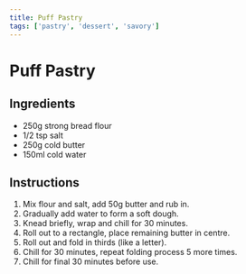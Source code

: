 ```yaml
---
title: Puff Pastry
tags: ['pastry', 'dessert', 'savory']
---
```


# Puff Pastry

## Ingredients
- 250g strong bread flour
- 1/2 tsp salt
- 250g cold butter
- 150ml cold water

## Instructions
1. Mix flour and salt, add 50g butter and rub in.
2. Gradually add water to form a soft dough.
3. Knead briefly, wrap and chill for 30 minutes.
4. Roll out to a rectangle, place remaining butter in centre.
6. Roll out and fold in thirds (like a letter).
7. Chill for 30 minutes, repeat folding process 5 more times.
8. Chill for final 30 minutes before use.
